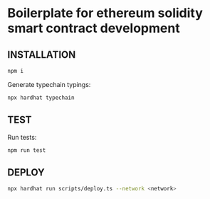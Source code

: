 # Boilerplate for ethereum solidity smart contract development

## INSTALLATION

```bash
npm i

```

Generate typechain typings:

```bash
npx hardhat typechain
```

## TEST

Run tests:

```bash
npm run test
```

## DEPLOY

```bash
npx hardhat run scripts/deploy.ts --network <network>
```
